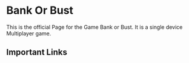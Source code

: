 # Bank Or Bust

This is the official Page for the Game Bank or Bust. It is a single device Multiplayer game.

## Important Links
